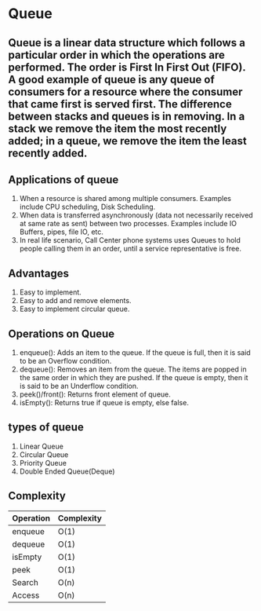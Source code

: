 # Queue 
## Queue is a linear data structure which follows a particular order in which the operations are performed. The order is First In First Out (FIFO). A good example of queue is any queue of consumers for a resource where the consumer that came first is served first. The difference between stacks and queues is in removing. In a stack we remove the item the most recently added; in a queue, we remove the item the least recently added.

## Applications of queue
1. When a resource is shared among multiple consumers. Examples include CPU scheduling, Disk Scheduling.
2. When data is transferred asynchronously (data not necessarily received at same rate as sent) between two processes. Examples include IO Buffers, pipes, file IO, etc.
3. In real life scenario, Call Center phone systems uses Queues to hold people calling them in an order, until a service representative is free.

## Advantages
1. Easy to implement.
2. Easy to add and remove elements.
3. Easy to implement circular queue.

## Operations on Queue
1. enqueue(): Adds an item to the queue. If the queue is full, then it is said to be an Overflow condition.
2. dequeue(): Removes an item from the queue. The items are popped in the same order in which they are pushed. If the queue is empty, then it is said to be an Underflow condition.
3. peek()/front(): Returns front element of queue.
4. isEmpty(): Returns true if queue is empty, else false.

## types of queue
1. Linear Queue
2. Circular Queue
3. Priority Queue
4. Double Ended Queue(Deque)



## Complexity
| Operation | Complexity |
| --- | --- |
| enqueue | O(1) |
| dequeue | O(1) |
| isEmpty | O(1) |
| peek | O(1) |
| Search | O(n) |
| Access | O(n) |

